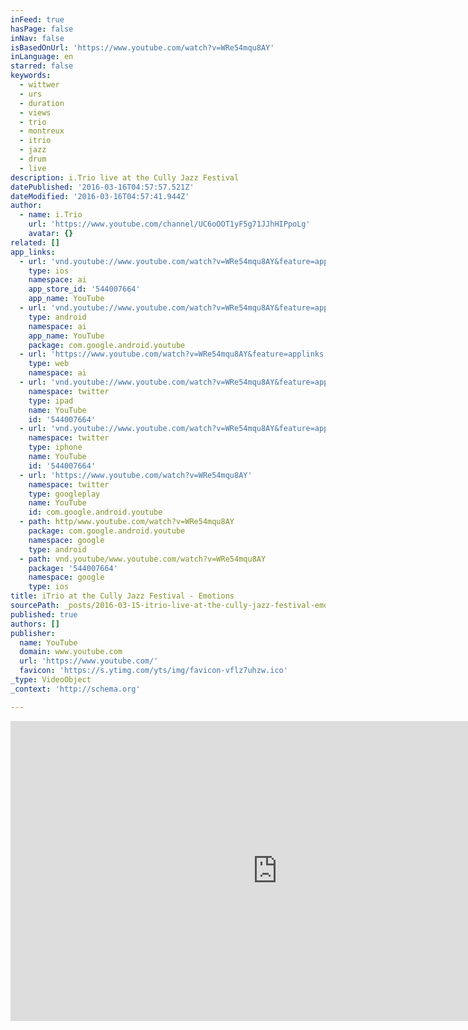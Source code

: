 ```yaml
---
inFeed: true
hasPage: false
inNav: false
isBasedOnUrl: 'https://www.youtube.com/watch?v=WRe54mqu8AY'
inLanguage: en
starred: false
keywords:
  - wittwer
  - urs
  - duration
  - views
  - trio
  - montreux
  - itrio
  - jazz
  - drum
  - live
description: i.Trio live at the Cully Jazz Festival
datePublished: '2016-03-16T04:57:57.521Z'
dateModified: '2016-03-16T04:57:41.944Z'
author:
  - name: i.Trio
    url: 'https://www.youtube.com/channel/UC6oOOT1yF5g71JJhHIPpoLg'
    avatar: {}
related: []
app_links:
  - url: 'vnd.youtube://www.youtube.com/watch?v=WRe54mqu8AY&feature=applinks'
    type: ios
    namespace: ai
    app_store_id: '544007664'
    app_name: YouTube
  - url: 'vnd.youtube://www.youtube.com/watch?v=WRe54mqu8AY&feature=applinks'
    type: android
    namespace: ai
    app_name: YouTube
    package: com.google.android.youtube
  - url: 'https://www.youtube.com/watch?v=WRe54mqu8AY&feature=applinks'
    type: web
    namespace: ai
  - url: 'vnd.youtube://www.youtube.com/watch?v=WRe54mqu8AY&feature=applinks'
    namespace: twitter
    type: ipad
    name: YouTube
    id: '544007664'
  - url: 'vnd.youtube://www.youtube.com/watch?v=WRe54mqu8AY&feature=applinks'
    namespace: twitter
    type: iphone
    name: YouTube
    id: '544007664'
  - url: 'https://www.youtube.com/watch?v=WRe54mqu8AY'
    namespace: twitter
    type: googleplay
    name: YouTube
    id: com.google.android.youtube
  - path: http/www.youtube.com/watch?v=WRe54mqu8AY
    package: com.google.android.youtube
    namespace: google
    type: android
  - path: vnd.youtube/www.youtube.com/watch?v=WRe54mqu8AY
    package: '544007664'
    namespace: google
    type: ios
title: iTrio at the Cully Jazz Festival - Emotions
sourcePath: _posts/2016-03-15-itrio-live-at-the-cully-jazz-festival-emotions.md
published: true
authors: []
publisher:
  name: YouTube
  domain: www.youtube.com
  url: 'https://www.youtube.com/'
  favicon: 'https://s.ytimg.com/yts/img/favicon-vflz7uhzw.ico'
_type: VideoObject
_context: 'http://schema.org'

---
```

<iframe src="https://cdn.embedly.com/widgets/media.html?src=https%3A%2F%2Fwww.youtube.com%2Fembed%2FWRe54mqu8AY%3Ffeature%3Doembed&amp;url=https%3A%2F%2Fwww.youtube.com%2Fwatch%3Fv%3DWRe54mqu8AY&amp;image=https%3A%2F%2Fi.ytimg.com%2Fvi%2FWRe54mqu8AY%2Fhqdefault.jpg&amp;key=b7d04c9b404c499eba89ee7072e1c4f7&amp;type=text%2Fhtml&amp;schema=youtube" width="854" height="480" scrolling="no" frameborder="0" allowfullscreen="allowfullscreen" style=""></iframe>